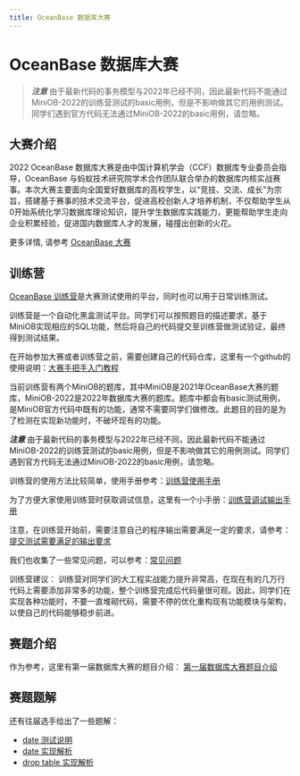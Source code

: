 ```yaml
---
title: OceanBase 数据库大赛
---
```

# OceanBase 数据库大赛

> ***注意*** 由于最新代码的事务模型与2022年已经不同，因此最新代码不能通过MiniOB-2022的训练营测试的basic用例，但是不影响做其它的用例测试。同学们遇到官方代码无法通过MiniOB-2022的basic用例，请忽略。

## 大赛介绍

2022 OceanBase 数据库大赛是由中国计算机学会（CCF）数据库专业委员会指导，OceanBase 与蚂蚁技术研究院学术合作团队联合举办的数据库内核实战赛事。本次大赛主要面向全国爱好数据库的高校学生，以“竞技、交流、成长”为宗旨，搭建基于赛事的技术交流平台，促进高校创新人才培养机制，不仅帮助学生从0开始系统化学习数据库理论知识，提升学生数据库实践能力，更能帮助学生走向企业积累经验，促进国内数据库人才的发展，碰撞出创新的火花。

更多详情, 请参考 [OceanBase 大赛](https://open.oceanbase.com/competition/index)

## 训练营
[OceanBase 训练营](https://open.oceanbase.com/train)是大赛测试使用的平台，同时也可以用于日常训练测试。

训练营是一个自动化黑盒测试平台。同学们可以按照题目的描述要求，基于MiniOB实现相应的SQL功能，然后将自己的代码提交至训练营做测试验证，最终得到测试结果。

在开始参加大赛或者训练营之前，需要创建自己的代码仓库，这里有一个github的使用说明：[大赛手把手入门教程](./github-instroduction.md)

当前训练营有两个MiniOB的题库，其中MiniOB是2021年OceanBase大赛的题库，MiniOB-2022是2022年数据库大赛的题库。题库中都会有basic测试用例，是MiniOB官方代码中既有的功能，通常不需要同学们做修改。此题目的目的是为了检测在实现新功能时，不破坏现有的功能。

***注意*** 由于最新代码的事务模型与2022年已经不同，因此最新代码不能通过MiniOB-2022的训练营测试的basic用例，但是不影响做其它的用例测试。同学们遇到官方代码无法通过MiniOB-2022的basic用例，请忽略。

训练营的使用方法比较简单，使用手册参考：[训练营使用手册](https://ask.oceanbase.com/t/topic/35600372)

为了方便大家使用训练营时获取调试信息，这里有一个小手册：[训练营调试输出手册](./debug-output.md)

注意，在训练营开始前，需要注意自己的程序输出需要满足一定的要求，请参考：
[提交测试需要满足的输出要求](./miniob-output-convention.md)

我们也收集了一些常见问题，可以参考：[常见问题](https://ask.oceanbase.com/t/topic/35601465)

训练营建议：
训练营对同学们的大工程实战能力提升非常高，在现在有的几万行代码上需要添加非常多的功能，整个训练营完成后代码量很可观。因此，同学们在实现各种功能时，不要一直堆砌代码，需要不停的优化重构现有功能模块与架构，以使自己的代码能够稳步前进。

## 赛题介绍

作为参考，这里有第一届数据库大赛的题目介绍：
[第一届数据库大赛题目介绍](./miniob_topics.md)

## 赛题题解
还有往届选手给出了一些题解：
- [date 测试说明](./miniob-test-comment-date.md)
- [date 实现解析](./miniob-date-implementation.md)
- [drop table 实现解析](./miniob-drop-table-implementation.md)



